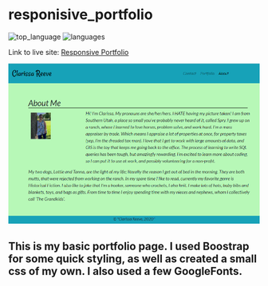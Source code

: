# responisive_portfolio

![top_language](https://img.shields.io/github/languages/top/clarissareeve/responisive_portfolio) ![languages](https://img.shields.io/github/languages/count/clarissareeve/responisive_portfolio)

Link to live site: [Responsive Portfolio](https://clarissareeve.github.io/responisive_portfolio/)

![Landing Page](./assets/landingpage.png)

## This is my basic portfolio page. I used Boostrap for some quick styling, as well as created a small css of my own. I also used a few GoogleFonts.
